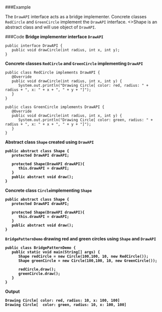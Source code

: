 ###Example
<p>The <code>DrawAPI</code> interface acts as a bridge implementer. Concrete classes <code>RedCircle</code> and
<code>GreenCircle</code> implement the <code>DrawAPI</code> interface. 
<>Shape is an abstract class and will use object of <code>DrawAPI</code>.</p>

###Code
<b>Bridge implementer interface <code>DrawAPI</code></b>
<pre><code>public interface DrawAPI {
   public void drawCircle(int radius, int x, int y);
}</code></pre>

<b>Concrete classes <code>RedCircle</code> and <code>GreenCircle</code> implementing <code>DrawAPI</code></b>
<pre><code>public class RedCircle implements DrawAPI {
   @Override
   public void drawCircle(int radius, int x, int y) {
      System.out.println("Drawing Circle[ color: red, radius: " + radius + ", x: " + x + ", " + y + "]");
   }
}</code></pre>
<pre><code>public class GreenCircle implements DrawAPI {
   @Override
   public void drawCircle(int radius, int x, int y) {
      System.out.println("Drawing Circle[ color: green, radius: " + radius + ", x: " + x + ", " + y + "]");
   }
}</code></pre>

<b>Abstract class <code>Shape</code> created using <code>DrawAPI</code>
<pre><code>public abstract class Shape {
   protected DrawAPI drawAPI;
   
   protected Shape(DrawAPI drawAPI){
      this.drawAPI = drawAPI;
   }
   public abstract void draw();	
}</code></pre>

<b>Concrete class <code>Circle</code>implementing  <code>Shape</code>
<pre><code>public abstract class Shape {
   protected DrawAPI drawAPI;
   
   protected Shape(DrawAPI drawAPI){
      this.drawAPI = drawAPI;
   }
   public abstract void draw();	
}</code></pre>


<b><code>BridgePatternDemo</code> drawing red and green circles using <code>Shape</code> and <code>DrawAPI</code></b>
<pre><code>public class BridgePatternDemo {
   public static void main(String[] args) {
      Shape redCircle = new Circle(100,100, 10, new RedCircle());
      Shape greenCircle = new Circle(100,100, 10, new GreenCircle());

      redCircle.draw();
      greenCircle.draw();
   }
}</code></pre>

<b>Output</b>
<pre><code>Drawing Circle[ color: red, radius: 10, x: 100, 100]
Drawing Circle[  color: green, radius: 10, x: 100, 100]
</code></pre>
